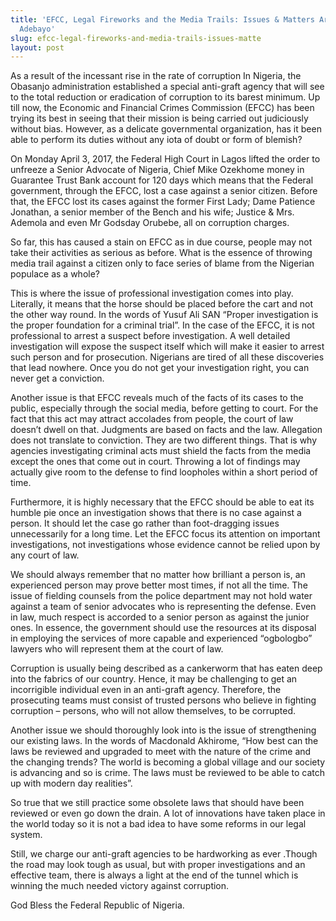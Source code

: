```yaml
---
title: 'EFCC, Legal Fireworks and the Media Trails: Issues & Matters Arising -Ishola
  Adebayo'
slug: efcc-legal-fireworks-and-media-trails-issues-matte
layout: post
---
```


As a result of the incessant rise in the rate of corruption In Nigeria, the Obasanjo administration established a special anti-graft agency that will see to the total reduction or eradication of corruption to its barest minimum. Up till now, the Economic and Financial Crimes Commission (EFCC) has been trying its best in seeing that their mission is being carried out judiciously without bias. However, as a delicate governmental organization, has it been able to perform its duties without any iota of doubt or form of blemish? 

On Monday April 3, 2017, the Federal High Court in Lagos lifted the order to unfreeze a Senior Advocate of Nigeria, Chief Mike Ozekhome money in Guarantee Trust Bank account for 120 days which means that the Federal government, through the EFCC, lost a case against a senior citizen. Before that, the EFCC lost its cases against the former First Lady; Dame Patience Jonathan, a senior member of the Bench and his wife; Justice & Mrs. Ademola and even Mr Godsday Orubebe, all on corruption charges.

So far, this has caused a stain on EFCC as in due course, people may not take their activities as serious as before. What is the essence of throwing media trail against a citizen only to face series of blame from the Nigerian populace as a whole?

This is where the issue of professional investigation comes into play. Literally, it means that the horse should be placed before the cart and not the other way round. In the words of Yusuf Ali SAN “Proper investigation is the proper foundation for a criminal trial”. In the case of the EFCC, it is not professional to arrest a suspect before investigation. A well detailed investigation will expose the suspect itself which will make it easier to arrest such person and for prosecution.  Nigerians are tired of all these discoveries that lead nowhere. Once you do not get your investigation right, you can never get a conviction.

Another issue is that EFCC reveals much of the facts of its cases to the public, especially through the social media, before getting to court. For the fact that this act may attract accolades from people, the court of law doesn’t dwell on that. Judgments are based on facts and the law. Allegation does not translate to conviction. They are two different things. That is why agencies investigating criminal acts must shield the facts from the media except the ones that come out in court. Throwing a lot of findings may actually give room to the defense to find loopholes within a short period of time. 

Furthermore, it is highly necessary that the EFCC should be able to eat its humble pie once an investigation shows that there is no case against a person. It should let the case go rather than foot-dragging issues unnecessarily for a long time. Let the EFCC focus its attention on important investigations, not investigations whose evidence cannot be relied upon by any court of law.

 We should always remember that no matter how brilliant a person is, an experienced person may prove better most times, if not all the time. The issue of fielding counsels from the police department may not hold water against a team of senior advocates who is representing the defense. Even in law, much respect is accorded to a senior person as against the junior ones. In essence, the government should use the resources at its disposal in employing the services of more capable and experienced “ogbologbo” lawyers who will represent them at the court of law.

Corruption is usually being described as a cankerworm that has eaten deep into the fabrics of our country. Hence, it may be challenging to get an incorrigible individual even in an anti-graft agency. Therefore, the prosecuting teams must consist of trusted persons who believe in fighting corruption – persons, who will not allow themselves, to be corrupted.

Another issue we should thoroughly look into is the issue of strengthening our existing laws. In the words of Macdonald Akhirome, “How best can the laws be reviewed and upgraded to meet with the nature of the crime and the changing trends? The world is becoming a global village and our society is advancing and so is crime. The laws must be reviewed to be able to catch up with modern day realities”. 

So true that we still practice some obsolete laws that should have been reviewed or even go down the drain.  A lot of innovations have taken place in the world today so it is not a bad idea to have some reforms in our legal system.

Still, we charge our anti-graft agencies to be hardworking as ever .Though the road may look tough as usual, but with proper investigations and an effective team, there is always a light at the end of the tunnel which is winning the much needed victory against corruption.

God Bless the Federal Republic of Nigeria.
